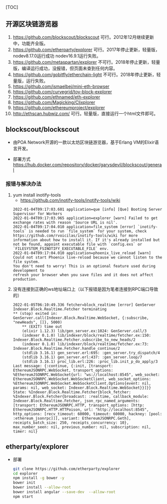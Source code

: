 [TOC]

## 开源区块链游览器
1. https://github.com/blockscout/blockscout 可行。2012年12月继续更新中，功能齐全版。
2. https://github.com/etherparty/explorer 可行。2017年停止更新，轻量版，nodev8.17.0运行成功 nodev16.9.1运行失败。
3. https://github.com/metaspartan/explorer 不可行。2018年停止更新，轻量版，编译运行成功，没报错，但页面未查到任何内容。
4. https://github.com/gobitfly/etherchain-light 不可行。2018年停止更新，轻量版，运行失败。
5. https://github.com/ismaelbej/mini-eth-browser
6. https://github.com/curvegrid/toy-block-explorer
7. https://github.com/ethnamed/eth-explorer
8. https://github.com/Magicking/Clixplorer
9. https://github.com/ethereumproject/explorer
10. http://ethscan.hubwiz.com/ 可行。轻量版，直接运行一个html文件即可。

## blockscout/blockscout
- 由POA Network开源的一款以太坊区块链游览器，基于Erlang VM的Elixir语言开发。

- 部署方式 https://hub.docker.com/repository/docker/garysdevil/blockscout/general

### 报错与解决办法
1. yum install inotify-tools
    - https://github.com/inotify-tools/inotify-tools/wiki
    ```log
    2022-01-04T09:17:03.601 application=que [info] [Que] Booting Server Supervisor for Workers
    2022-01-04T09:17:03.965 application=explorer [warn] Failed to get exchange rates with reason 'Source URL is nil'.
    2022-01-04T09:17:04.010 application=file_system [error] `inotify-tools` is needed to run `file_system` for your system, check https://github.com/rvoicilas/inotify-tools/wiki for more information about how to install it. If it's already installed but not be found, appoint executable file with `config.exs` or `FILESYSTEM_FSINOTIFY_EXECUTABLE_FILE` env.
    2022-01-04T09:17:04.010 application=phoenix_live_reload [warn] Could not start Phoenix live-reload because we cannot listen to the file system.
    You don't need to worry! This is an optional feature used during development to
    refresh your browser when you save files and it does not affect production.
    ```
2. 没有连接到正确的ws地址端口上（以下报错是因为笔者连接到RPC端口导致的）
    ```log
    2022-01-05T06:10:49.336 fetcher=block_realtime [error] GenServer Indexer.Block.Realtime.Fetcher terminating
    ** (stop) exited in: GenServer.call(Indexer.Block.Realtime.WebSocket, {:subscribe, "newHeads", []}, 5000)
        ** (EXIT) time out
        (elixir 1.12.3) lib/gen_server.ex:1024: GenServer.call/3
        (indexer 0.1.0) lib/indexer/block/realtime/fetcher.ex:150: Indexer.Block.Realtime.Fetcher.subscribe_to_new_heads/2
        (indexer 0.1.0) lib/indexer/block/realtime/fetcher.ex:73: Indexer.Block.Realtime.Fetcher.handle_continue/2
        (stdlib 3.16.1) gen_server.erl:695: :gen_server.try_dispatch/4
        (stdlib 3.16.1) gen_server.erl:437: :gen_server.loop/7
        (stdlib 3.16.1) proc_lib.erl:226: :proc_lib.init_p_do_apply/3
    Last message: {:continue, {:init, [transport: EthereumJSONRPC.WebSocket, transport_options: %EthereumJSONRPC.WebSocket{url: "ws://localhost:8545", web_socket: EthereumJSONRPC.WebSocket.WebSocketClient, web_socket_options: %EthereumJSONRPC.WebSocket.WebSocketClient.Options{event: nil, params: nil, web_socket: Indexer.Block.Realtime.WebSocket}}]}}
    State: %Indexer.Block.Realtime.Fetcher{block_fetcher: %Indexer.Block.Fetcher{broadcast: :realtime, callback_module: Indexer.Block.Realtime.Fetcher, json_rpc_named_arguments: [transport: EthereumJSONRPC.HTTP, transport_options: [http: EthereumJSONRPC.HTTP.HTTPoison, url: "http://localhost:8545", http_options: [recv_timeout: 60000, timeout: 60000, hackney: [pool: :ethereum_jsonrpc]]], variant: EthereumJSONRPC.Geth], receipts_batch_size: 250, receipts_concurrency: 10}, max_number_seen: nil, previous_number: nil, subscription: nil, timer: nil}
    ```

## etherparty/explorer
- 部署
    ```bash
    git clone https://github.com/etherparty/explorer 
    cd explorer 
    npm install -g bower -y 
    bower init
    bower install --allow-root
    bower install angular --save-dev  --allow-root
    npm start
    ```

